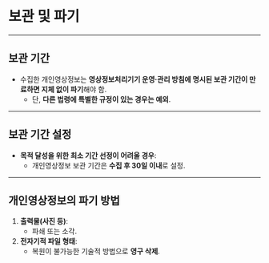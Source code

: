 # 보관 및 파기

---

## 보관 기간

- 수집한 개인영상정보는 **영상정보처리기기 운영·관리 방침에 명시된 보관 기간이 만료하면 지체 없이 파기**해야 함.  
  - 단, **다른 법령에 특별한 규정이 있는 경우는 예외**.

---

## 보관 기간 설정

- **목적 달성을 위한 최소 기간 선정이 어려울 경우**:  
  - 개인영상정보 보관 기간은 **수집 후 30일 이내**로 설정.

---

## 개인영상정보의 파기 방법

1. **출력물(사진 등)**:  
   - 파쇄 또는 소각.
2. **전자기적 파일 형태**:  
   - 복원이 불가능한 기술적 방법으로 **영구 삭제**.
